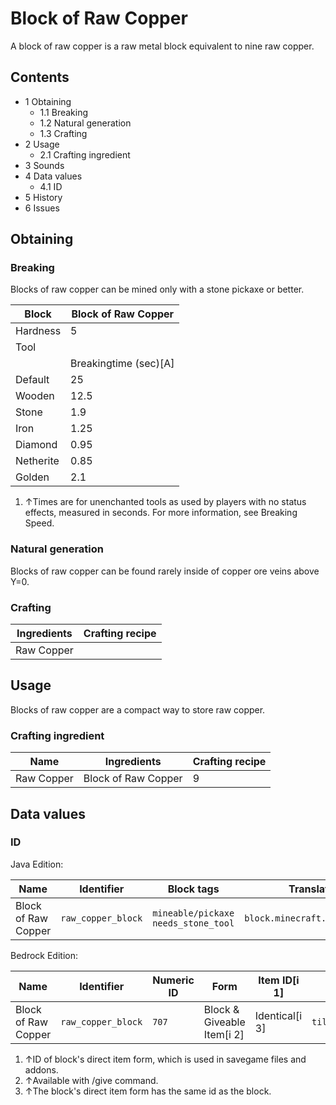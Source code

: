 # Block of Raw Copper
A block of raw copper is a raw metal block equivalent to nine raw copper.

## Contents
- 1 Obtaining
	- 1.1 Breaking
	- 1.2 Natural generation
	- 1.3 Crafting
- 2 Usage
	- 2.1 Crafting ingredient
- 3 Sounds
- 4 Data values
	- 4.1 ID
- 5 History
- 6 Issues

## Obtaining
### Breaking
Blocks of raw copper can be mined only with a stone pickaxe or better.

| Block     | Block of Raw Copper   |
|-----------|-----------------------|
| Hardness  | 5                     |
| Tool      |                       |
|           | Breakingtime (sec)[A] |
| Default   | 25                    |
| Wooden    | 12.5                  |
| Stone     | 1.9                   |
| Iron      | 1.25                  |
| Diamond   | 0.95                  |
| Netherite | 0.85                  |
| Golden    | 2.1                   |

1. ↑Times are for unenchanted tools as used by players with no status effects, measured in seconds. For more information, see Breaking Speed.

### Natural generation
Blocks of raw copper can be found rarely inside of copper ore veins above Y=0.


### Crafting
| Ingredients | Crafting recipe |
|-------------|-----------------|
| Raw Copper  |                 |

## Usage
Blocks of raw copper are a compact way to store raw copper.

### Crafting ingredient
| Name       | Ingredients         | Crafting recipe |
|------------|---------------------|-----------------|
| Raw Copper | Block of Raw Copper | 9               |

## Data values
### ID
Java Edition:

| Name                | Identifier         | Block tags                                | Translation key                    |
|---------------------|--------------------|-------------------------------------------|------------------------------------|
| Block of Raw Copper | `raw_copper_block` | `mineable/pickaxe`<br/>`needs_stone_tool` | `block.minecraft.raw_copper_block` |

Bedrock Edition:

| Name                | Identifier         | Numeric ID | Form                       | Item ID[i 1]   | Translation key              |
|---------------------|--------------------|------------|----------------------------|----------------|------------------------------|
| Block of Raw Copper | `raw_copper_block` | `707`      | Block & Giveable Item[i 2] | Identical[i 3] | `tile.raw_copper_block.name` |

1. ↑ID of block's direct item form, which is used in savegame files and addons.
2. ↑Available with /give command.
3. ↑The block's direct item form has the same id as the block.


